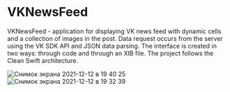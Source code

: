 # VKNewsFeed
VKNewsFeed - application for displaying VK news feed with dynamic cells and a collection of images in the post.
Data request occurs from the server using the VK SDK API and JSON data parsing.
The interface is created in two ways: through code and through an XIB file.
The project follows the Clean Swift architecture.

![Снимок экрана 2021-12-12 в 19 40 25](https://user-images.githubusercontent.com/91129638/145721459-58a056be-d01c-4e14-9823-6df896547ba1.png)
![Снимок экрана 2021-12-12 в 19 32 39](https://user-images.githubusercontent.com/91129638/145721458-a6a2cc89-6065-4eda-9b94-2e4b21bbf7ac.png)

